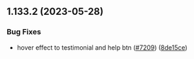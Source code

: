 ## 1.133.2 (2023-05-28)


### Bug Fixes

* hover effect to testimonial and help btn ([#7209](https://github.com/EddieHubCommunity/LinkFree/issues/7209)) ([8de15ce](https://github.com/EddieHubCommunity/LinkFree/commit/8de15ceb3feec20aaa99eea0dbafb54e078198b2))



